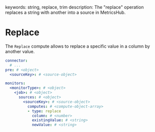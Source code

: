 keywords: string, replace, trim
description: The "replace" operation replaces a string with another into a source in MetricsHub.

# Replace

The `Replace` compute allows to replace a specific value in a column by another value.

```yaml
connector:
  # ...
pre: # <object>
  <sourceKey>: # <source-object>

monitors:
  <monitorType>: # <object>
    <job>: # <object>
      sources: # <object>
        <sourceKey>: # <source-object>
          computes: # <compute-object-array>
          - type: replace
            column: # <number>
            existingValue: # <string>
            newValue: # <string>
```
